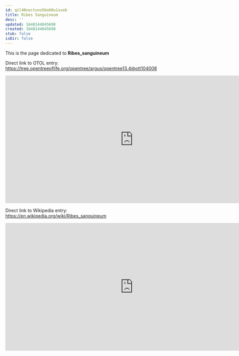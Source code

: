 ```yaml
---
id: qil40noctuno56o60u1sxob
title: Ribes Sanguineum
desc: ''
updated: 1648144045698
created: 1648144045698
stub: false
isDir: false
---
```

This is the page dedicated to **Ribes_sanguineum**


Direct link to OTOL entry: https://tree.opentreeoflife.org/opentree/argus/opentree13.4@ott104008



<html>
    <body>
    <iframe src="https://tree.opentreeoflife.org/opentree/argus/opentree13.4@ott104008"
    width="800" height="400" frameborder="0" allowfullscreen> </iframe>
    </body>
</html>
    


Direct link to Wikipedia entry: https://en.wikipedia.org/wiki/Ribes_sanguineum



<html>
    <body>
    <iframe src="https://en.wikipedia.org/wiki/Ribes_sanguineum"
    width="800" height="400" frameborder="0" allowfullscreen> </iframe>
    </body>
</html>
    
